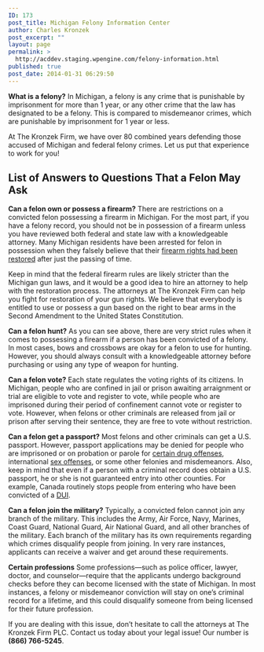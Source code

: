 ```yaml
---
ID: 173
post_title: Michigan Felony Information Center
author: Charles Kronzek
post_excerpt: ""
layout: page
permalink: >
  http://acddev.staging.wpengine.com/felony-information.html
published: true
post_date: 2014-01-31 06:29:50
---
```

<b>What is a felony?</b>
In Michigan, a felony is any crime that is punishable by imprisonment for more than 1 year, or any other crime that the law has designated to be a felony. This is compared to misdemeanor crimes, which are punishable by imprisonment for 1 year or less.

At The Kronzek Firm, we have over 80 combined years defending those accused of Michigan and federal felony crimes. Let us put that experience to work for you!
<h2>List of Answers to Questions That a Felon May Ask</h2>
<b>Can a felon own or possess a firearm?</b>
There are restrictions on a convicted felon possessing a firearm in Michigan. For the most part, if you have a felony record, you should not be in possession of a firearm unless you have reviewed both federal and state law with a knowledgeable attorney. Many Michigan residents have been arrested for felon in possession when they falsely believe that their <a href="http://acddev.staging.wpengine.com/gun-right-restoration.html">firearm rights had been restored</a> after just the passing of time.

Keep in mind that the federal firearm rules are likely stricter than the Michigan gun laws, and it would be a good idea to hire an attorney to help with the restoration process. The attorneys at The Kronzek Firm can help you fight for restoration of your gun rights. We believe that everybody is entitled to use or possess a gun based on the right to bear arms in the Second Amendment to the United States Constitution.

<b>Can a felon hunt?</b>
As you can see above, there are very strict rules when it comes to possessing a firearm if a person has been convicted of a felony. In most cases, bows and crossbows are okay for a felon to use for hunting. However, you should always consult with a knowledgeable attorney before purchasing or using any type of weapon for hunting.

<b>Can a felon vote?</b>
Each state regulates the voting rights of its citizens. In Michigan, people who are confined in jail or prison awaiting arraignment or trial are eligible to vote and register to vote, while people who are imprisoned during their period of confinement cannot vote or register to vote. However, when felons or other criminals are released from jail or prison after serving their sentence, they are free to vote without restriction.

<b>Can a felon get a passport?</b>
Most felons and other criminals can get a U.S. passport. However, passport applications may be denied for people who are imprisoned or on probation or parole for <a href="http://acddev.staging.wpengine.com/drug-charges.html">certain drug offenses</a>, international <a href="http://www.sexcrimeattorneys.com/">sex offenses</a>, or some other felonies and misdemeanors. Also, keep in mind that even if a person with a criminal record does obtain a U.S. passport, he or she is not guaranteed entry into other counties. For example, Canada routinely stops people from entering who have been convicted of a <a href="http://www.windrunkdriving.com/" target="_blank">DUI</a>.

<b>Can a felon join the military?</b>
Typically, a convicted felon cannot join any branch of the military. This includes the Army, Air Force, Navy, Marines, Coast Guard, National Guard, Air National Guard, and all other branches of the military. Each branch of the military has its own requirements regarding which crimes disqualify people from joining. In very rare instances, applicants can receive a waiver and get around these requirements.

<b>Certain professions</b>
Some professions—such as police officer, lawyer, doctor, and counselor—require that the applicants undergo background checks before they can become licensed with the state of Michigan. In most instances, a felony or misdemeanor conviction will stay on one’s criminal record for a lifetime, and this could disqualify someone from being licensed for their future profession.

If you are dealing with this issue, don’t hesitate to call the attorneys at The Kronzek Firm PLC. Contact us today about your legal issue! Our number is <b>(866) 766-5245</b>.